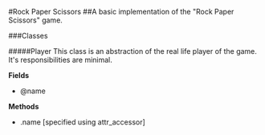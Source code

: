 #Rock Paper Scissors
##A basic implementation of the "Rock Paper Scissors" game.

###Classes


#####Player 
This class is an abstraction of the real life player of the game.
It's responsibilities are minimal.

**Fields**
- @name

**Methods**
- .name [specified using attr_accessor]

